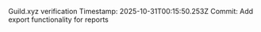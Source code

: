 Guild.xyz verification
Timestamp: 2025-10-31T00:15:50.253Z
Commit: Add export functionality for reports